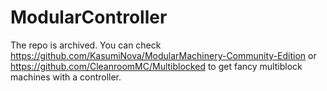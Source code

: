 # ModularController

The repo is archived. You can check https://github.com/KasumiNova/ModularMachinery-Community-Edition or https://github.com/CleanroomMC/Multiblocked to get fancy multiblock machines with a controller.
